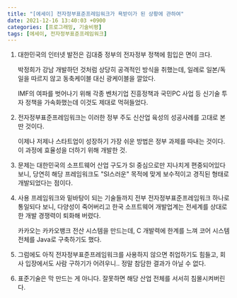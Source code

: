 ```yaml
---
title: "[에세이] 전자정부표준프레임워크가 욕받이가 된 상황에 관하여"
date: 2021-12-16 13:40:03 +0900
categories: [프로그래밍, 기술비평]
tags: [에세이, 전자정부표준프레임워크]
---
```




1. 대한민국의 인터넷 발전은 김대중 정부의 전자정부 정책에 힘입은 면이 크다.

   박정희가 강남 개발하던 것처럼 상당히 공격적인 방식을 취했는데, 일례로 일본/독일을 따르지 않고 동축케이블 대신 광케이블을 깔았다.

   IMF의 여파를 벗어나기 위해 각종 벤처기업 진흥정책과 국민PC 사업 등 신기술 투자 정책을 가속화했는데 이것도 제대로 먹혀들었다.



2. 전자정부표준프레임워크는 이러한 정부 주도 신산업 육성의 성공사례를 고대로 본딴 것이다.

   이제나 저제나 스타트업이 성장하기 가장 쉬운 방법은 정부 과제를 따내는 것이다. 이 과정에 효율성을 더하기 위해 개발한 것.



3. 문제는 대한민국의 소프트웨어 산업 구도가 SI 중심으로만 지나치게 편중되어있다 보니, 당연히 해당 프레임워크도 "SI스러운" 목적에 맞게 보수적이고 경직된 형태로 개발되었다는 점이다.



4. 사용 프레임워크와 밑바탕이 되는 기술들까지 전부 전자정부표준프레임워크 하나로 통일되다 보니, 다양성이 죽어버리고 한국 소프트웨어 개발업계는 전세계를 상대로 한 개발 경쟁력이 퇴화해 버렸다.

   카카오는 카카오뱅크 전산 시스템을 만드는데, C 개발력에 한계를 느껴 코어 시스템 전체를 Java로 구축하기도 했다.



5. 그럼에도 아직 전자정부표준프레임워크를 사용하지 않으면 취업하기도 힘들고, 회사 입장에서도 사람 구하기가 어려우니.. 정말 참담한 결과가 아닐 수 없다.



6. 표준기술은 막 만드는 게 아니다. 잘못하면 해당 산업 전체를 서서히 침몰시켜버린다.

